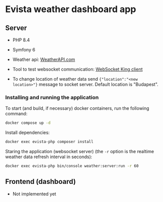 # Evista weather dashboard app

## Server
- PHP 8.4
- Symfony 6
- Weather api: [WeatherAPI.com](https://www.weatherapi.com/)
- Tool to test websocket communication: [WebSocket King client](https://websocketking.com/)

- To change location of weather data send `{"location":"<new location>"}` message to socket server. Default location is "Budapest".

### Installing and running the application
To start (and build, if necessary) docker containers, run the following command: 
```bash
docker compose up -d
```

Install dependencies:
```bash
docker exec evista-php composer install
```

Staring the application (websocket server) (the `-r` option is the realtime weather data refresh interval in seconds):
  ```bash
  docker exec evista-php bin/console weather:server:run -r 60
  ```

## Frontend (dashboard)
- Not implemented yet